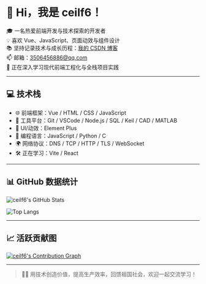 # 👋 Hi，我是 ceilf6！

🎓 一名热爱前端开发与技术探索的开发者  
💡 喜欢 Vue、JavaScript、页面动效与组件设计  
📚 坚持记录技术与成长历程：[我的 CSDN 博客](https://blog.csdn.net/2301_78856868)  
📫 邮箱：3506456886@qq.com  
🌱 正在深入学习现代前端工程化与全栈项目实践

---

## 💻 技术栈

- 🌐 前端框架：Vue / HTML / CSS / JavaScript
- 🧰 工具平台：Git / VSCode / Node.js / SQL / Keil / CAD / MATLAB
- 🎨 UI/动效：Element Plus
- 💾 编程语言：JavaScript / Python / C 
- 🌍 网络协议：DNS / TCP / HTTP / TLS / WebSocket
- 🛠️ 正在学习：Vite / React

---

## 📊 GitHub 数据统计

![ceilf6's GitHub Stats](https://github-readme-stats.vercel.app/api?username=ceilf6&show_icons=true&theme=vue-dark)

![Top Langs](https://github-readme-stats.vercel.app/api/top-langs/?username=ceilf6&layout=compact&theme=vue-dark)

---

## 📈 活跃贡献图

[![ceilf6's Contribution Graph](https://github-readme-activity-graph.cyclic.app/graph?username=ceilf6&theme=react-dark)](https://github.com/ashutosh00710/github-readme-activity-graph)

---

> 👨‍💻 用技术创造价值，提高生产效率，回馈祖国社会，欢迎一起交流学习！

